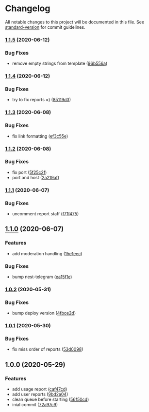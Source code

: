 # Changelog

All notable changes to this project will be documented in this file. See [standard-version](https://github.com/conventional-changelog/standard-version) for commit guidelines.

### [1.1.5](https://github.com/trip-a-trip/aux-reporter/compare/v1.1.4...v1.1.5) (2020-06-12)

### Bug Fixes

- remove empty strings from template ([96b556a](https://github.com/trip-a-trip/aux-reporter/commit/96b556ab4c40eb1af07ad4e8e7f4a585b85693fd))

### [1.1.4](https://github.com/trip-a-trip/aux-reporter/compare/v1.1.3...v1.1.4) (2020-06-12)

### Bug Fixes

- try to fix reports =) ([85119d3](https://github.com/trip-a-trip/aux-reporter/commit/85119d3980636543773a0ebe6d390a9214e2d7de))

### [1.1.3](https://github.com/trip-a-trip/aux-reporter/compare/v1.1.2...v1.1.3) (2020-06-08)

### Bug Fixes

- fix link formatting ([ef3c55e](https://github.com/trip-a-trip/aux-reporter/commit/ef3c55ec53ce63cf96b2ff7a3f2c862ccdad7ffe))

### [1.1.2](https://github.com/trip-a-trip/aux-reporter/compare/v1.1.1...v1.1.2) (2020-06-08)

### Bug Fixes

- fix port ([5f25c2f](https://github.com/trip-a-trip/aux-reporter/commit/5f25c2f6747a6908f5a05261a7e4126b6d1ecbdb))
- port and host ([2a219af](https://github.com/trip-a-trip/aux-reporter/commit/2a219afa31993b534bb36da73f30d35dbb734f80))

### [1.1.1](https://github.com/trip-a-trip/aux-reporter/compare/v1.1.0...v1.1.1) (2020-06-07)

### Bug Fixes

- uncomment report staff ([f71f475](https://github.com/trip-a-trip/aux-reporter/commit/f71f475dabf501f54f9f2997c2bfef76a008aa6a))

## [1.1.0](https://github.com/trip-a-trip/aux-reporter/compare/v1.0.2...v1.1.0) (2020-06-07)

### Features

- add moderation handling ([15e1eec](https://github.com/trip-a-trip/aux-reporter/commit/15e1eec0aa5b47113ed37b810cdb02afdf1c722e))

### Bug Fixes

- bump nest-telegram ([ea15f1e](https://github.com/trip-a-trip/aux-reporter/commit/ea15f1ea3c8d08276ed615faac899dd0631fbfd9))

### [1.0.2](https://github.com/trip-a-trip/aux-reporter/compare/v1.0.1...v1.0.2) (2020-05-31)

### Bug Fixes

- bump deploy version ([4fbce2d](https://github.com/trip-a-trip/aux-reporter/commit/4fbce2df40fb96c4102ce0b3685f16888dac334a))

### [1.0.1](https://github.com/trip-a-trip/aux-reporter/compare/v1.0.0...v1.0.1) (2020-05-30)

### Bug Fixes

- fix miss order of reports ([53d0098](https://github.com/trip-a-trip/aux-reporter/commit/53d0098a7ba21e1c72d6d05a6f89e7e14cfd3e21))

## 1.0.0 (2020-05-29)

### Features

- add usage report ([caf47cd](https://github.com/trip-a-trip/aux-reporter/commit/caf47cd31b2550aa664e7386e85bc5a823791b34))
- add user reports ([9bd2a04](https://github.com/trip-a-trip/aux-reporter/commit/9bd2a04d2a18e0f42d313ca58e074fab4207e901))
- clean queue before starting ([56f50cd](https://github.com/trip-a-trip/aux-reporter/commit/56f50cd179ad6f7c008c9201c28af420d172bc9a))
- inial commit ([72a97c9](https://github.com/trip-a-trip/aux-reporter/commit/72a97c954b32fe2d4077e32955d14816c00ef37d))
